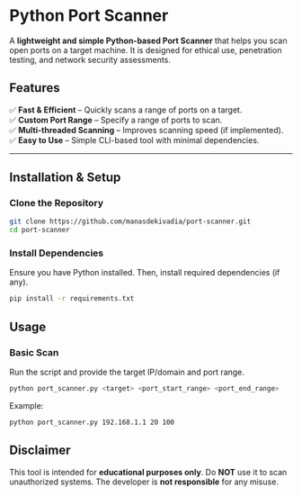 # Python Port Scanner  

A **lightweight and simple Python-based Port Scanner** that helps you scan open ports on a target machine. It is designed for ethical use, penetration testing, and network security assessments.  

##  Features  

✅ **Fast & Efficient** – Quickly scans a range of ports on a target.  
✅ **Custom Port Range** – Specify a range of ports to scan.  
✅ **Multi-threaded Scanning** – Improves scanning speed (if implemented).  
✅ **Easy to Use** – Simple CLI-based tool with minimal dependencies.  

---

##  Installation & Setup  

###  Clone the Repository  
```bash
git clone https://github.com/manasdekivadia/port-scanner.git
cd port-scanner
```

###  Install Dependencies  
Ensure you have Python installed. Then, install required dependencies (if any).  
```bash
pip install -r requirements.txt
```

##  Usage  

###  Basic Scan  
Run the script and provide the target IP/domain and port range.  
```bash
python port_scanner.py <target> <port_start_range> <port_end_range>
```
Example:  
```bash
python port_scanner.py 192.168.1.1 20 100
```
##  Disclaimer  
This tool is intended for **educational purposes only**. Do **NOT** use it to scan unauthorized systems. The developer is **not responsible** for any misuse.
